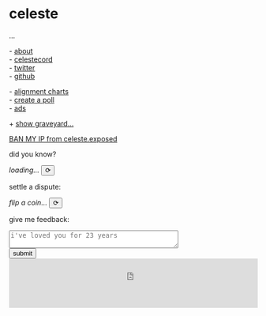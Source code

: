 <h1 id="celeste">celeste</h1>

<span id="subheader">...</span>

\- [about](/about)\
\- [celestecord](https://discord.gg/SvWDJe3PCS)\
\- [twitter](https://twitter.com/parafactual)\
\- [github](https://github.com/cosmicoptima)

\- [alignment charts](/alignment)\
\- [create a poll](/poll)\
\- [ads](/ads)

<span id="show-more-links-plus-minus">+</span>
<a id="show-more-links" href="javascript:void">show graveyard…</a>
<span id="more-links" style="display: none;"> 🪦 copilot\
🪦 date me\
🪦 ???
</span>

<a class="ban-my-ip" href="/api/ban">BAN MY IP from celeste.exposed</a>

did you know?

<div>
  <span class="evilbox" id="fun-fact"><i>loading...</i></span>
  <button id="reload-fun-fact">⟳</button>
</div>

settle a dispute:

<div>
  <span class="evilbox" id="coinflip"><i>flip a coin...</i></span>
  <button id="flip-a-coin">⟳</button>
</div>

give me feedback:

<div>
  <div><textarea id="feedback-box" placeholder="i've loved you for 23 years" cols="40"></textarea></div>
  <button id="submit-feedback">submit</button>
</div>

<div class="webring-embed">
  <iframe
      src='https://overengineering.kognise.dev/embed/celeste'
      width='100%'
      height='100'
      class='webring-embed-iframe'
      frameBorder='0'>
  </iframe>
</div>

<script type="text/javascript" src="/index.js"></script>
